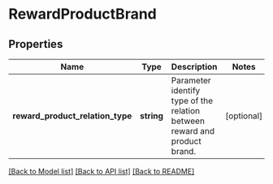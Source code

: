 # RewardProductBrand

## Properties
Name | Type | Description | Notes
------------ | ------------- | ------------- | -------------
**reward_product_relation_type** | **string** | Parameter identify type of the relation between reward and product brand. | [optional] 

[[Back to Model list]](../../README.md#documentation-for-models) [[Back to API list]](../../README.md#documentation-for-api-endpoints) [[Back to README]](../../README.md)

